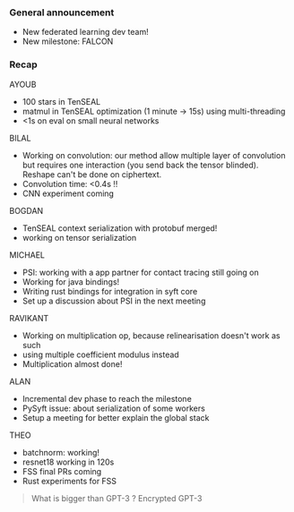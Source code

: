 ### General announcement
- New federated learning dev team!
- New milestone: FALCON

### Recap

AYOUB
- 100 stars in TenSEAL
- matmul in TenSEAL optimization (1 minute -> 15s) using multi-threading
- <1s on eval on small neural networks

BILAL
- Working on convolution: our method allow multiple layer of convolution but requires one interaction (you send back the tensor blinded). Reshape can't be done on ciphertext.
- Convolution time: <0.4s !!
- CNN experiment coming

BOGDAN
- TenSEAL context serialization with protobuf merged!
- working on tensor serialization

MICHAEL
- PSI: working with a app partner for contact tracing still going on
- Working for java bindings!
- Writing rust bindings for integration in syft core 
- Set up a discussion about PSI in the next meeting

RAVIKANT
- Working on multiplication op, because relinearisation doesn't work as such
- using multiple coefficient modulus instead
- Multiplication almost done!

ALAN
- Incremental dev phase to reach the milestone
- PySyft issue: about serialization of some workers
- Setup a meeting for better explain the global stack

THEO
- batchnorm: working!
- resnet18 working in 120s 
- FSS final PRs coming
- Rust experiments for FSS

> What is bigger than GPT-3 ? Encrypted GPT-3
